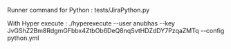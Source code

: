 Runner command for Python : 
tests/JiraPython.py 

With Hyper execute : 
./hyperexecute --user anubhas --key JvGShZ2Bm8RdgmGFbbx4ZtbOb6DeQ8nqSvtHDZdDY7PzqaZMTq --config python.yml  
